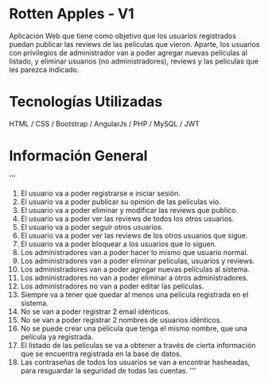 # Rotten Apples - V1
Aplicación Web que tiene como objetivo que los usuarios registrados puedan publicar las reviews de las películas que vieron.
Aparte, los usuarios con privilegios de administrador van a poder agregar nuevas películas al listado, y eliminar usuarios (no administradores), reviews y las películas que les parezca indicado.

# Tecnologías Utilizadas
HTML / CSS / Bootstrap / AngularJs / PHP / MySQL / JWT

# Información General
'''
1.	El usuario va a poder registrarse e iniciar sesión.
2.	El usuario va a poder publicar su opinión de las películas vio.
3.	El usuario va a poder eliminar y modificar las reviews que publico.
4.	El usuario va a poder ver las reviews de todos los otros usuarios.
5.	El usuario va a poder seguir otros usuarios.
6.	El usuario va a poder ver las reviews de los otros usuarios que sigue.
7.	El usuario va a poder bloquear a los usuarios que lo siguen.
8.	Los administradores van a poder hacer lo mismo que usuario normal.
9.	Los administradores van a poder eliminar películas, usuarios y reviews.
10.	Los administradores van a poder agregar nuevas películas al sistema.
11.	Los administradores no van a poder eliminar a otros administradores.
12.	Los administradores no van a poder editar las películas.
13.	Siempre va a tener que quedar al menos una película registrada en el sistema.
14.	No se van a poder registrar 2 email idénticos.
15.	No se van a poder registrar 2 nombres de usuarios idénticos.
16.	No se puede crear una película que tenga el mismo nombre, que una película ya registrada.
17.	El listado de las películas se va a obtener a través de cierta información que se encuentra registrada en la base de datos.
18.	Las contraseñas de todos los usuarios se van a encontrar hasheadas, para resguardar la seguridad de todas las cuentas.
'''